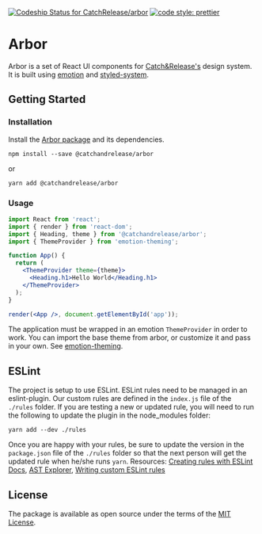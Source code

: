 [ ![Codeship Status for
CatchRelease/arbor](https://app.codeship.com/projects/0fd77eb0-aede-0136-de71-6acd4e02bc2c/status?branch=master)](https://app.codeship.com/projects/310054)
[![code style:
prettier](https://img.shields.io/badge/code_style-prettier-ff69b4.svg?style=flat-square)](https://github.com/prettier/prettier)

# Arbor

Arbor is a set of React UI components for [Catch&Release's](https://www.catchandrelease.com/) design system.
It is built using [emotion](https://emotion.sh/) and [styled-system](https://github.com/jxnblk/styled-system).

## Getting Started

### Installation

Install the [Arbor package](https://www.npmjs.com/package/@catchandrelease/arbor) and its dependencies.

```
npm install --save @catchandrelease/arbor
```

or

```
yarn add @catchandrelease/arbor
```

### Usage

```jsx
import React from 'react';
import { render } from 'react-dom';
import { Heading, theme } from '@catchandrelease/arbor';
import { ThemeProvider } from 'emotion-theming';

function App() {
  return (
    <ThemeProvider theme={theme}>
      <Heading.h1>Hello World</Heading.h1>
    </ThemeProvider>
  );
}

render(<App />, document.getElementById('app'));
```

The application must be wrapped in an emotion `ThemeProvider` in order to work.
You can import the base theme from arbor, or customize it and pass in your own.
See [emotion-theming](https://github.com/emotion-js/emotion/blob/master/docs/theming.md).

## ESLint

The project is setup to use ESLint. ESLint rules need to be managed in an
eslint-plugin. Our custom rules are defined in the `index.js` file of the
`./rules` folder. If you are testing a new or updated rule, you will need to run
the following to update the plugin in the node_modules folder:

```
yarn add --dev ./rules
```

Once you are happy with your rules, be sure to update the version in the
`package.json` file of the `./rules` folder so that the next person will get the
updated rule when he/she runs `yarn`. Resources: [Creating rules with ESLint
Docs](https://eslint.org/docs/developer-guide/working-with-rules), [AST
Explorer](https://astexplorer.net/), [Writing custom ESLint
rules](https://www.kenneth-truyers.net/2016/05/27/writing-custom-eslint-rules/)

## License

The package is available as open source under the terms of the [MIT License](https://opensource.org/licenses/MIT).
